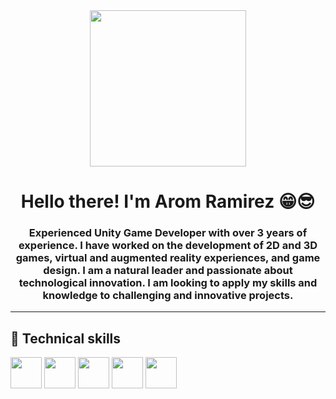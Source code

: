 <div id="header" align="center">  
        <img src="https://media.giphy.com/media/J47zreUx5lBT2SqjUY/giphy.gif?cid=ecf05e47tk8idcvusjw57xbhndydnb6op65lq6xfiugf4pod&ep=v1_gifs_search&rid=giphy.gif&ct=g" width="250">
        <h1 align="center">Hello there!  I'm Arom Ramirez 😁😎</h1>
        <h3 align="center">
            Experienced Unity Game Developer with over 3 years of experience. I have worked on the development of 2D and 3D games, virtual and augmented reality experiences, and game design. I am a natural leader and passionate about technological innovation. I am looking to apply my skills and knowledge to challenging and innovative projects.
        </h3>
        <hr>
 </div>   
<div >
        <h2>💼 Technical skills</h2>
        <img src="https://img.shields.io/badge/Code-C%23-blueviolet" width="50">
        <img src="https://img.shields.io/badge/Code-C%2B%2B-blue" height="50">
        <img src="https://img.shields.io/badge/Augmented%20Reality-Unity-9cf" width="50">
        <img src="https://img.shields.io/badge/Virtual%20Reality-Unity-green" width="50">
        <img src="https://img.shields.io/badge/2D%20and%203D%20games-Unity-orange" width="50">
    </div>


    

